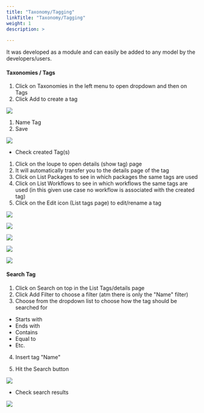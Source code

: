 ```yaml
---
title: "Taxonomy/Tagging"
linkTitle: "Taxonomy/Tagging"
weight: 1
description: >
  
---
```


It was developed as a module and can easily be added to any model by the developers/users.

#### Taxonomies / Tags

1. Click on Taxonomies in the left menu to open dropdown and then on Tags
2. Click Add to create a tag

![](/images/taxonomies_tags_add.png)

1. Name Tag
2. Save

![](/images/create_tag_save.png)

- Check created Tag(s)

1. Click on the loupe to open details (show tag) page
2. It will automatically transfer you to the details page of the tag
3. Click on List Packages to see in which packages the same tags are used
4. Click on List Workflows to see in which workflows the same tags are used (in this given use case no workflow is associated with the created tag)
5. Click on the Edit icon (List tags page) to edit/rename a tag

![](/images/tag_list_click_loupe_details.png)

![](/images/show_tag_details.png)

![](/images/list_tag_packages.png)

![](/images/list_workflows_tag.png)

![](/images/list_tags_edit.png)

#### Search Tag

1. Click on Search  on top in the List Tags/details page
2. Click Add Filter to choose a filter (atm there is only the "Name" filter)
3. Choose from the dropdown list to choose how the tag should be searched for

- Starts with
- Ends with
- Contains
- Equal to
- Etc.

4. Insert tag "Name"

5. Hit the Search button

![](/images/search_tag_filter.png)

- Check search results

![](/images/search_results.png)